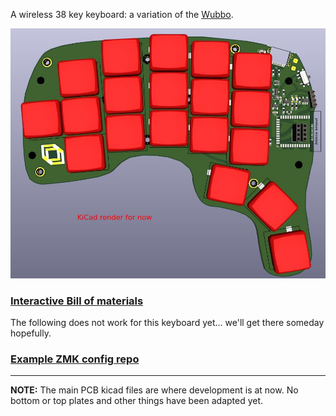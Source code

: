 A wireless 38 key keyboard: a variation of the [Wubbo](https://github.com/cacheworks/Wubbo).

![Wubbo](./docs/fabiwubbo-1.jpg)

### [Interactive Bill of materials](https://iosonofabio.github.io/fabiwubbo/)

The following does not work for this keyboard yet... we'll get there someday hopefully.
### [Example ZMK config repo](https://github.com/mveerd/wubbo-zmk-config)

---
**NOTE:** The main PCB kicad files are where development is at now. No bottom or top plates and other things have been adapted yet.
